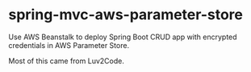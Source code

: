 # spring-mvc-aws-parameter-store
Use AWS Beanstalk to deploy Spring Boot CRUD app with encrypted credentials in AWS Parameter Store.

Most of this came from Luv2Code.
